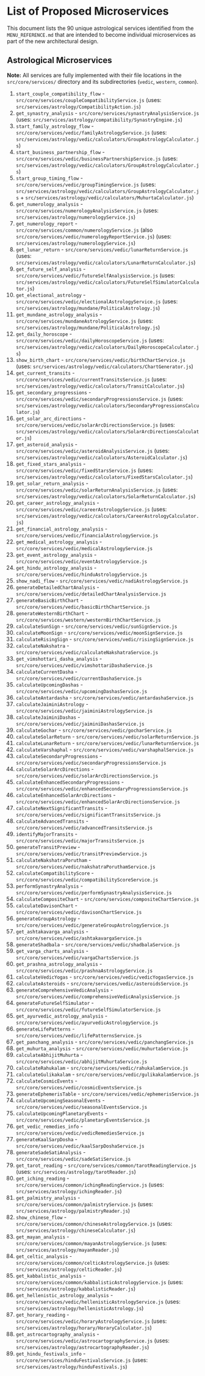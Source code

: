 # List of Proposed Microservices

This document lists the 90 unique astrological services identified from the `MENU_REFERENCE.md` that are intended to become individual microservices as part of the new architectural design.

## Astrological Microservices
**Note:** All services are fully implemented with their file locations in the `src/core/services/` directory and its subdirectories (`vedic`, `western`, `common`).

1.  `start_couple_compatibility_flow` - `src/core/services/coupleCompatibilityService.js` (uses: `src/services/astrology/CompatibilityAction.js`)
2.  `get_synastry_analysis` - `src/core/services/synastryAnalysisService.js` (uses: `src/services/astrology/compatibility/SynastryEngine.js`)
3.  `start_family_astrology_flow` - `src/core/services/vedic/familyAstrologyService.js` (uses: `src/services/astrology/vedic/calculators/GroupAstrologyCalculator.js`)
4.  `start_business_partnership_flow` - `src/core/services/vedic/businessPartnershipService.js` (uses: `src/services/astrology/vedic/calculators/GroupAstrologyCalculator.js`)
5.  `start_group_timing_flow` - `src/core/services/vedic/groupTimingService.js` (uses: `src/services/astrology/vedic/calculators/GroupAstrologyCalculator.js` + `src/services/astrology/vedic/calculators/MuhurtaCalculator.js`)
6.  `get_numerology_analysis` - `src/core/services/numerologyAnalysisService.js` (uses: `src/services/astrology/numerologyService.js`)
7.  `get_numerology_report` - `src/core/services/common/numerologyService.js` (also `src/core/services/vedic/numerologyReportService.js`) (uses: `src/services/astrology/numerologyService.js`)
8.  `get_lunar_return` - `src/core/services/vedic/lunarReturnService.js` (uses: `src/services/astrology/vedic/calculators/LunarReturnCalculator.js`)
9.  `get_future_self_analysis` - `src/core/services/vedic/futureSelfAnalysisService.js` (uses: `src/services/astrology/vedic/calculators/FutureSelfSimulatorCalculator.js`)
10. `get_electional_astrology` - `src/core/services/vedic/electionalAstrologyService.js` (uses: `src/services/astrology/mundane/PoliticalAstrology.js`)
11. `get_mundane_astrology_analysis` - `src/core/services/mundaneAstrologyService.js` (uses: `src/services/astrology/mundane/PoliticalAstrology.js`)
12. `get_daily_horoscope` - `src/core/services/vedic/dailyHoroscopeService.js` (uses: `src/services/astrology/vedic/calculators/DailyHoroscopeCalculator.js`)
13. `show_birth_chart` - `src/core/services/vedic/birthChartService.js` (uses: `src/services/astrology/vedic/calculators/ChartGenerator.js`)
14. `get_current_transits` - `src/core/services/vedic/currentTransitsService.js` (uses: `src/services/astrology/vedic/calculators/TransitCalculator.js`)
15. `get_secondary_progressions` - `src/core/services/vedic/secondaryProgressionsService.js` (uses: `src/services/astrology/vedic/calculators/SecondaryProgressionsCalculator.js`)
16. `get_solar_arc_directions` - `src/core/services/vedic/solarArcDirectionsService.js` (uses: `src/services/astrology/vedic/calculators/SolarArcDirectionsCalculator.js`)
17. `get_asteroid_analysis` - `src/core/services/vedic/asteroidAnalysisService.js` (uses: `src/services/astrology/vedic/calculators/AsteroidCalculator.js`)
18. `get_fixed_stars_analysis` - `src/core/services/vedic/fixedStarsService.js` (uses: `src/services/astrology/vedic/calculators/FixedStarsCalculator.js`)
19. `get_solar_return_analysis` - `src/core/services/vedic/solarReturnAnalysisService.js` (uses: `src/services/astrology/vedic/calculators/SolarReturnCalculator.js`)
20. `get_career_astrology_analysis` - `src/core/services/vedic/careerAstrologyService.js` (uses: `src/services/astrology/vedic/calculators/CareerAstrologyCalculator.js`)
21. `get_financial_astrology_analysis` - `src/core/services/vedic/financialAstrologyService.js`
22. `get_medical_astrology_analysis` - `src/core/services/vedic/medicalAstrologyService.js`
23. `get_event_astrology_analysis` - `src/core/services/vedic/eventAstrologyService.js`
24. `get_hindu_astrology_analysis` - `src/core/services/vedic/hinduAstrologyService.js`
25. `show_nadi_flow` - `src/core/services/vedic/nadiAstrologyService.js`
26. `generateDetailedChartAnalysis` - `src/core/services/vedic/detailedChartAnalysisService.js`
27. `generateBasicBirthChart` - `src/core/services/vedic/basicBirthChartService.js`
28. `generateWesternBirthChart` - `src/core/services/western/westernBirthChartService.js`
29. `calculateSunSign` - `src/core/services/vedic/sunSignService.js`
30. `calculateMoonSign` - `src/core/services/vedic/moonSignService.js`
31. `calculateRisingSign` - `src/core/services/vedic/risingSignService.js`
32. `calculateNakshatra` - `src/core/services/vedic/calculateNakshatraService.js`
33. `get_vimshottari_dasha_analysis` - `src/core/services/vedic/vimshottariDashaService.js`
34. `calculateCurrentDasha` - `src/core/services/vedic/currentDashaService.js`
35. `calculateUpcomingDashas` - `src/core/services/vedic/upcomingDashasService.js`
36. `calculateAntardasha` - `src/core/services/vedic/antardashaService.js`
37. `calculateJaiminiAstrology` - `src/core/services/vedic/jaiminiAstrologyService.js`
38. `calculateJaiminiDashas` - `src/core/services/vedic/jaiminiDashasService.js`
39. `calculateGochar` - `src/core/services/vedic/gocharService.js`
40. `calculateSolarReturn` - `src/core/services/vedic/solarReturnService.js`
41. `calculateLunarReturn` - `src/core/services/vedic/lunarReturnService.js`
42. `calculateVarshaphal` - `src/core/services/vedic/varshaphalService.js`
43. `calculateSecondaryProgressions` - `src/core/services/vedic/secondaryProgressionsService.js`
44. `calculateSolarArcDirections` - `src/core/services/vedic/solarArcDirectionsService.js`
45. `calculateEnhancedSecondaryProgressions` - `src/core/services/vedic/enhancedSecondaryProgressionsService.js`
46. `calculateEnhancedSolarArcDirections` - `src/core/services/vedic/enhancedSolarArcDirectionsService.js`
47. `calculateNextSignificantTransits` - `src/core/services/vedic/significantTransitsService.js`
48. `calculateAdvancedTransits` - `src/core/services/vedic/advancedTransitsService.js`
49. `identifyMajorTransits` - `src/core/services/vedic/majorTransitsService.js`
50. `generateTransitPreview` - `src/core/services/vedic/transitPreviewService.js`
51. `calculateNakshatraPorutham` - `src/core/services/vedic/nakshatraPoruthamService.js`
52. `calculateCompatibilityScore` - `src/core/services/vedic/compatibilityScoreService.js`
53. `performSynastryAnalysis` - `src/core/services/vedic/performSynastryAnalysisService.js`
54. `calculateCompositeChart` - `src/core/services/compositeChartService.js`
55. `calculateDavisonChart` - `src/core/services/vedic/davisonChartService.js`
56. `generateGroupAstrology` - `src/core/services/vedic/generateGroupAstrologyService.js`
57. `get_ashtakavarga_analysis` - `src/core/services/vedic/ashtakavargaService.js`
58. `generateShadbala` - `src/core/services/vedic/shadbalaService.js`
59. `get_varga_charts_analysis` - `src/core/services/vedic/vargaChartsService.js`
60. `get_prashna_astrology_analysis` - `src/core/services/vedic/prashnaAstrologyService.js`
61. `calculateVedicYogas` - `src/core/services/vedic/vedicYogasService.js`
62. `calculateAsteroids` - `src/core/services/vedic/asteroidsService.js`
63. `generateComprehensiveVedicAnalysis` - `src/core/services/vedic/comprehensiveVedicAnalysisService.js`
64. `generateFutureSelfSimulator` - `src/core/services/vedic/futureSelfSimulatorService.js`
65. `get_ayurvedic_astrology_analysis` - `src/core/services/vedic/ayurvedicAstrologyService.js`
66. `generateLifePatterns` - `src/core/services/vedic/lifePatternsService.js`
67. `get_panchang_analysis` - `src/core/services/vedic/panchangService.js`
68. `get_muhurta_analysis` - `src/core/services/vedic/muhurtaService.js`
69. `calculateAbhijitMuhurta` - `src/core/services/vedic/abhijitMuhurtaService.js`
70. `calculateRahukalam` - `src/core/services/vedic/rahukalamService.js`
71. `calculateGulikakalam` - `src/core/services/vedic/gulikakalamService.js`
72. `calculateCosmicEvents` - `src/core/services/vedic/cosmicEventsService.js`
73. `generateEphemerisTable` - `src/core/services/vedic/ephemerisService.js`
74. `calculateUpcomingSeasonalEvents` - `src/core/services/vedic/seasonalEventsService.js`
75. `calculateUpcomingPlanetaryEvents` - `src/core/services/vedic/planetaryEventsService.js`
76. `get_vedic_remedies_info` - `src/core/services/vedic/vedicRemediesService.js`
77. `generateKaalSarpDosha` - `src/core/services/vedic/kaalSarpDoshaService.js`
78. `generateSadeSatiAnalysis` - `src/core/services/vedic/sadeSatiService.js`
79. `get_tarot_reading` - `src/core/services/common/tarotReadingService.js` (uses: `src/services/astrology/tarotReader.js`)
80. `get_iching_reading` - `src/core/services/common/ichingReadingService.js` (uses: `src/services/astrology/ichingReader.js`)
81. `get_palmistry_analysis` - `src/core/services/common/palmistryService.js` (uses: `src/services/astrology/palmistryReader.js`)
82. `show_chinese_flow` - `src/core/services/common/chineseAstrologyService.js` (uses: `src/services/astrology/chineseCalculator.js`)
83. `get_mayan_analysis` - `src/core/services/common/mayanAstrologyService.js` (uses: `src/services/astrology/mayanReader.js`)
84. `get_celtic_analysis` - `src/core/services/common/celticAstrologyService.js` (uses: `src/services/astrology/celticReader.js`)
85. `get_kabbalistic_analysis` - `src/core/services/common/kabbalisticAstrologyService.js` (uses: `src/services/astrology/kabbalisticReader.js`)
86. `get_hellenistic_astrology_analysis` - `src/core/services/vedic/hellenisticAstrologyService.js` (uses: `src/services/astrology/hellenisticAstrology.js`)
88. `get_horary_reading` - `src/core/services/vedic/horaryAstrologyService.js` (uses: `src/services/astrology/horary/HoraryCalculator.js`)
89. `get_astrocartography_analysis` - `src/core/services/vedic/astrocartographyService.js` (uses: `src/services/astrology/astrocartographyReader.js`)
90. `get_hindu_festivals_info` - `src/core/services/hinduFestivalsService.js` (uses: `src/services/astrology/hinduFestivals.js`)